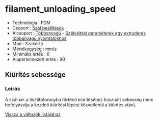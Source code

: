 # filament\_unloading\_speed

* Technológia : FDM
* Csoport : [Szál beállítások](../filament_settings/filament_settings.md)
* Alcsoport : [Többanyagú](../filament_settings/filament_settings.md#multimatériaux) - [Szálváltási paraméterek egy extruderes többanyagú nyomtatókhoz](filament_unloading_speed.md)
* Mód : Szakértő
* Mértékegység : mm/s
* Minimális érték :  0
* Alapértelmezett érték : 90

## Kiürítés sebessége

### Leírás

A szálnak a tisztítótoronyba történő kiürítéséhez használt sebesség \(nem befolyásolja a kezdeti kiürítési lépést közvetlenül a kiürítés után\).

[Vissza a változók listájához](/)

